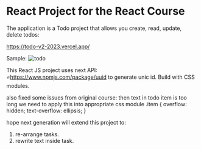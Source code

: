 # React Project for the React Course

The application is a Todo project that allows you create, read, update, delete todos:

https://todo-v2-2023.vercel.app/

Sample:
![todo](https://github.com/LysenkoDenys/Todo-v2-2023-07-15/assets/105970854/9a71553b-0f48-47a2-a652-2efbaee2242d)

This React JS project uses next API: ⭐https://www.npmjs.com/package/uuid to generate unic id.
Build with CSS modules.

also fixed some issues from original course:
then text in todo item is too long we need to apply this into appropriate css module
.item {
overflow: hidden;
text-overflow: ellipsis;
}

hope next generation will extend this project to:

1. re-arrange tasks.
2. rewrite text inside task.
